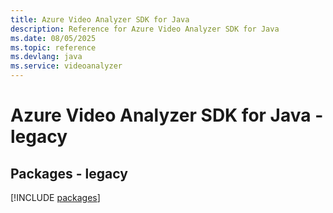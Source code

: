 ```yaml
---
title: Azure Video Analyzer SDK for Java
description: Reference for Azure Video Analyzer SDK for Java
ms.date: 08/05/2025
ms.topic: reference
ms.devlang: java
ms.service: videoanalyzer
---
```

# Azure Video Analyzer SDK for Java - legacy
## Packages - legacy
[!INCLUDE [packages](video-analyzer-index.md)]